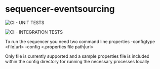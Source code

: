 # sequencer-eventsourcing

![CI - UNIT TESTS](https://github.com/buckerslondon/sequencer-eventsourcing/workflows/CI%20-%20Run%20unit%20tests/badge.svg)

![CI - INTEGRATION TESTS](https://github.com/buckerslondon/sequencer-eventsourcing/workflows/CI%20-%20Run%20integration%20tests/badge.svg)

To run the sequencer you need two command line properties -configtype <file|url> -config <.properties file path|url>

Only file is currently supported and a sample properties file is included within the config directory for running the necessary processes locally
